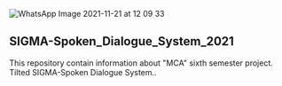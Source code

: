 ![WhatsApp Image 2021-11-21 at 12 09 33](https://user-images.githubusercontent.com/89722385/142752589-4a7101f1-5ade-41b8-826d-91a6b5a9306c.jpeg)
## SIGMA-Spoken_Dialogue_System_2021
This repository contain information about "MCA" sixth semester project. Tilted SIGMA-Spoken Dialogue System..
